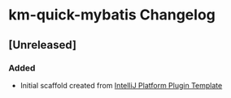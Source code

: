<!-- Keep a Changelog guide -> https://keepachangelog.com -->

# km-quick-mybatis Changelog

## [Unreleased]
### Added
- Initial scaffold created from [IntelliJ Platform Plugin Template](https://github.com/JetBrains/intellij-platform-plugin-template)

